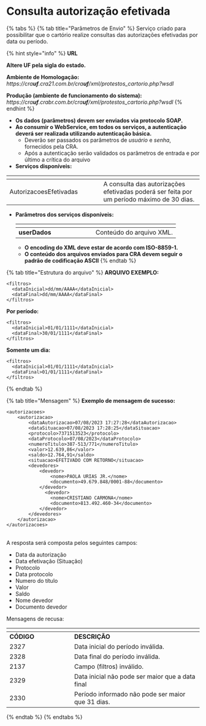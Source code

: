 # Consulta autorização efetivada

{% tabs %}
{% tab title="Parâmetros de Envio" %}
Serviço criado para possibilitar que o cartório realize consultas das autorizações efetivadas por data ou período.

{% hint style="info" %}
**URL**&#x20;

**Altere UF pela sigla do estado.**

**Ambiente de Homologação:**\
_https://cra**uf**.cra21.com.br/cra**uf**/xml/protestos\_cartorio.php?wsdl_



**Produção (ambiente de funcionamento do sistema):**\
_https://cra**uf**.crabr.com.br/cra**uf**/xml/protestos\_cartorio.php?wsdl_
{% endhint %}



* **Os dados (parâmetros) devem ser enviados via protocolo SOAP.**
* **Ao consumir o WebService, em todos os serviços, a autenticação deverá ser realizada utilizando autenticação básica.**
  * Deverão ser passados os parâmetros de _usuário_ e _senha_, fornecidos pela CRA.
  * Após a autenticação serão validados os parâmetros de entrada e por último a crítica do arquivo
* **Serviços disponíveis:**

<table data-header-hidden><thead><tr><th width="229"></th><th></th></tr></thead><tbody><tr><td>AutorizacoesEfetivadas</td><td>A consulta das autorizações efetivadas poderá ser feita por um período máximo de 30 dias.</td></tr></tbody></table>

*   **Parâmetros dos serviços disponíveis:**



    <table data-header-hidden><thead><tr><th width="185"></th><th></th></tr></thead><tbody><tr><td><strong>userDados</strong></td><td>Conteúdo do arquivo XML.</td></tr></tbody></table>

    * **O encoding do XML deve estar de acordo com ISO-8859-1.**
    * **O conteúdo dos arquivos enviados para CRA devem seguir o padrão de codificação ASCII**
{% endtab %}

{% tab title="Estrutura do arquivo" %}
**ARQUIVO EXEMPLO:**&#x20;

```markup
<filtros>
  <dataInicial>dd/mm/AAAA</dataInicial>
  <dataFinal>dd/mm/AAAA</dataFinal>
</filtros>
```

**Por período:**&#x20;

```markup
<filtros>
  <dataInicial>01/01/1111</dataInicial>
  <dataFinal>30/01/1111</dataFinal>
</filtros>
```

**Somente um dia:**&#x20;

```markup
<filtros>
  <dataInicial>01/01/1111</dataInicial>
  <dataFinal>01/01/1111</dataFinal>
</filtros>
```
{% endtab %}

{% tab title="Mensagem" %}
**Exemplo de mensagem de sucesso:**

```markup
<autorizacoes>
    <autorizacao>
        <dataAutorizacao>07/08/2023 17:27:28</dataAutorizacao>
        <dataSituacao>07/08/2023 17:28:25</dataSituacao>
        <protocolo>7371513523</protocolo>
        <dataProtocolo>07/08/2023</dataProtocolo>
        <numeroTitulo>387-513/771</numeroTitulo>
        <valor>12.639,86</valor>
        <saldo>12.764,91</saldo>
        <situacao>EFETIVADO COM RETORNO</situacao>
        <devedores>
            <devedor>
                <nome>PAOLA URIAS JR.</nome>
                <documento>49.679.848/0001-88</documento>
            </devedor>
              <devedor>
                <nome>CRISTIANO CARMONA</nome>
                <documento>813.492.460-34</documento>
            </devedor>          
        </devedores>
    </autorizacao>
</autorizacoes>
```

\
A resposta será composta pelos seguintes campos:

* Data da autorização
* Data efetivação (Situação)
* Protocolo
* Data protocolo
* Numero do título
* Valor
* Saldo
* Nome devedor
* Documento devedor

Mensagens de recusa:

<table data-header-hidden><thead><tr><th width="153"></th><th></th></tr></thead><tbody><tr><td><strong>CÓDIGO</strong></td><td><strong>DESCRIÇÃO</strong></td></tr><tr><td>2327</td><td>Data inicial do período inválida.</td></tr><tr><td>2328</td><td>Data final do período inválida.</td></tr><tr><td>2137</td><td>Campo (filtros) inválido.</td></tr><tr><td>2329</td><td>Data inicial não pode ser maior que a data final</td></tr><tr><td>2330</td><td>Período informado não pode ser maior que 31 dias.</td></tr></tbody></table>
{% endtab %}
{% endtabs %}
